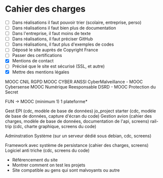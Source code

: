 # Cahier des charges

- [ ] Dans réalisations il faut pouvoir trier (scolaire, entreprise, perso)
- [ ] Dans réalisations il faut bien plus de documentation
- [ ] Dans l'entreprise, il faut moins de texte
- [ ] Dans réalisations, il faut préciser GitHub
- [ ] Dans réalisations, il faut plus d'exemples de codes
- [ ] Déposé le site auprès de Copyright France
- [ ] Passer des certifications
- [x] Mentions de contact
- [ ] Précisé que le site est sécurisé (SSL, et autre)
- [X] Mettre des mentions légales

MOOC CNIL RGPD
MOOC CYBER ANSSI
CyberMalveillance  - MOOC Cybersense
MOOC Numérique Reesponsable
DSRD - MOOC Protection du Secret

FUN -> MOOC (minimum 1)
1 plateforme*

Gest EPI (cdc, modèle de base de données)
jo_project starter (cdc, modèle de base de données, capture d'écran du code)
Gestion avion (cahier des charges, modèle de base de données, documentation de l'api, screens)
rail-trip (cdc, charte graphique, screens du code)

Adminstration Système (sur un serveur dédié sous debian, cdc, screens)

Framework avec système de persistance (cahier des charges, screens)
Logiciel anti triche (cdc, screens du code)

- Référencement du site
- Montrer comment on test les projets
- Site compatible au gens qui sont malvoyants ou autre